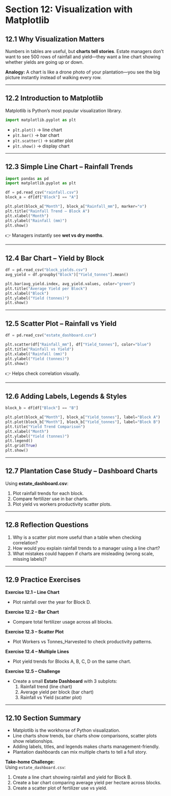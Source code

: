 # Section 12: Visualization with Matplotlib

## 12.1 Why Visualization Matters
Numbers in tables are useful, but **charts tell stories**. Estate managers don’t want to see 500 rows of rainfall and yield—they want a line chart showing whether yields are going up or down.  

**Analogy:** A chart is like a drone photo of your plantation—you see the big picture instantly instead of walking every row.  

---

## 12.2 Introduction to Matplotlib
Matplotlib is Python’s most popular visualization library.  

```python
import matplotlib.pyplot as plt
```

- `plt.plot()` → line chart  
- `plt.bar()` → bar chart  
- `plt.scatter()` → scatter plot  
- `plt.show()` → display chart  

---

## 12.3 Simple Line Chart – Rainfall Trends
```python
import pandas as pd
import matplotlib.pyplot as plt

df = pd.read_csv("rainfall.csv")
block_a = df[df["Block"] == "A"]

plt.plot(block_a["Month"], block_a["Rainfall_mm"], marker="o")
plt.title("Rainfall Trend – Block A")
plt.xlabel("Month")
plt.ylabel("Rainfall (mm)")
plt.show()
```

👉 Managers instantly see **wet vs dry months**.  

---

## 12.4 Bar Chart – Yield by Block
```python
df = pd.read_csv("block_yields.csv")
avg_yield = df.groupby("Block")["Yield_tonnes"].mean()

plt.bar(avg_yield.index, avg_yield.values, color="green")
plt.title("Average Yield per Block")
plt.xlabel("Block")
plt.ylabel("Yield (tonnes)")
plt.show()
```

---

## 12.5 Scatter Plot – Rainfall vs Yield
```python
df = pd.read_csv("estate_dashboard.csv")

plt.scatter(df["Rainfall_mm"], df["Yield_tonnes"], color="blue")
plt.title("Rainfall vs Yield")
plt.xlabel("Rainfall (mm)")
plt.ylabel("Yield (tonnes)")
plt.show()
```

👉 Helps check correlation visually.  

---

## 12.6 Adding Labels, Legends & Styles
```python
block_b = df[df["Block"] == "B"]

plt.plot(block_a["Month"], block_a["Yield_tonnes"], label="Block A")
plt.plot(block_b["Month"], block_b["Yield_tonnes"], label="Block B")
plt.title("Yield Trend Comparison")
plt.xlabel("Month")
plt.ylabel("Yield (tonnes)")
plt.legend()
plt.grid(True)
plt.show()
```

---

## 12.7 Plantation Case Study – Dashboard Charts
Using **estate_dashboard.csv**:  
1. Plot rainfall trends for each block.  
2. Compare fertilizer use in bar charts.  
3. Plot yield vs workers productivity scatter plots.  

---

## 12.8 Reflection Questions
1. Why is a scatter plot more useful than a table when checking correlation?  
2. How would you explain rainfall trends to a manager using a line chart?  
3. What mistakes could happen if charts are misleading (wrong scale, missing labels)?  

---

## 12.9 Practice Exercises

**Exercise 12.1 – Line Chart**  
- Plot rainfall over the year for Block D.  

**Exercise 12.2 – Bar Chart**  
- Compare total fertilizer usage across all blocks.  

**Exercise 12.3 – Scatter Plot**  
- Plot Workers vs Tonnes_Harvested to check productivity patterns.  

**Exercise 12.4 – Multiple Lines**  
- Plot yield trends for Blocks A, B, C, D on the same chart.  

**Exercise 12.5 – Challenge**  
- Create a small **Estate Dashboard** with 3 subplots:  
  1. Rainfall trend (line chart)  
  2. Average yield per block (bar chart)  
  3. Rainfall vs Yield (scatter plot)  

---

## 12.10 Section Summary
- Matplotlib is the workhorse of Python visualization.  
- Line charts show trends, bar charts show comparisons, scatter plots show relationships.  
- Adding labels, titles, and legends makes charts management-friendly.  
- Plantation dashboards can mix multiple charts to tell a full story.  

**Take-home Challenge:**  
Using `estate_dashboard.csv`:  
1. Create a line chart showing rainfall and yield for Block B.  
2. Create a bar chart comparing average yield per hectare across blocks.  
3. Create a scatter plot of fertilizer use vs yield.  
